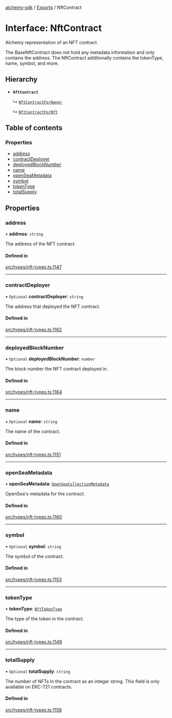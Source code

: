 [alchemy-sdk](../README.md) / [Exports](../modules.md) / NftContract

# Interface: NftContract

Alchemy representation of an NFT contract.

The BaseNftContract does not hold any metadata information and only contains
the address. The NftContract additionally contains the tokenType, name,
symbol, and more.

## Hierarchy

- **`NftContract`**

  ↳ [`NftContractForOwner`](NftContractForOwner.md)

  ↳ [`NftContractForNft`](NftContractForNft.md)

## Table of contents

### Properties

- [address](NftContract.md#address)
- [contractDeployer](NftContract.md#contractdeployer)
- [deployedBlockNumber](NftContract.md#deployedblocknumber)
- [name](NftContract.md#name)
- [openSeaMetadata](NftContract.md#openseametadata)
- [symbol](NftContract.md#symbol)
- [tokenType](NftContract.md#tokentype)
- [totalSupply](NftContract.md#totalsupply)

## Properties

### address

• **address**: `string`

The address of the NFT contract.

#### Defined in

[src/types/nft-types.ts:1147](https://github.com/alchemyplatform/alchemy-sdk-js/blob/277f926/src/types/nft-types.ts#L1147)

___

### contractDeployer

• `Optional` **contractDeployer**: `string`

The address that deployed the NFT contract.

#### Defined in

[src/types/nft-types.ts:1162](https://github.com/alchemyplatform/alchemy-sdk-js/blob/277f926/src/types/nft-types.ts#L1162)

___

### deployedBlockNumber

• `Optional` **deployedBlockNumber**: `number`

The block number the NFT contract deployed in.

#### Defined in

[src/types/nft-types.ts:1164](https://github.com/alchemyplatform/alchemy-sdk-js/blob/277f926/src/types/nft-types.ts#L1164)

___

### name

• `Optional` **name**: `string`

The name of the contract.

#### Defined in

[src/types/nft-types.ts:1151](https://github.com/alchemyplatform/alchemy-sdk-js/blob/277f926/src/types/nft-types.ts#L1151)

___

### openSeaMetadata

• **openSeaMetadata**: [`OpenSeaCollectionMetadata`](OpenSeaCollectionMetadata.md)

OpenSea's metadata for the contract.

#### Defined in

[src/types/nft-types.ts:1160](https://github.com/alchemyplatform/alchemy-sdk-js/blob/277f926/src/types/nft-types.ts#L1160)

___

### symbol

• `Optional` **symbol**: `string`

The symbol of the contract.

#### Defined in

[src/types/nft-types.ts:1153](https://github.com/alchemyplatform/alchemy-sdk-js/blob/277f926/src/types/nft-types.ts#L1153)

___

### tokenType

• **tokenType**: [`NftTokenType`](../enums/NftTokenType.md)

The type of the token in the contract.

#### Defined in

[src/types/nft-types.ts:1149](https://github.com/alchemyplatform/alchemy-sdk-js/blob/277f926/src/types/nft-types.ts#L1149)

___

### totalSupply

• `Optional` **totalSupply**: `string`

The number of NFTs in the contract as an integer string. This field is only
available on ERC-721 contracts.

#### Defined in

[src/types/nft-types.ts:1158](https://github.com/alchemyplatform/alchemy-sdk-js/blob/277f926/src/types/nft-types.ts#L1158)
